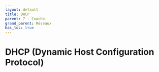 ```yaml
---
layout: default
title: DHCP
parent: 7 - Couche
grand_parent: Réseaux
has_toc: true
---
```


# DHCP (Dynamic Host Configuration Protocol)
